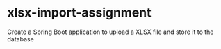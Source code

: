 # xlsx-import-assignment
Create a Spring Boot application to upload a XLSX file and store it to the database
